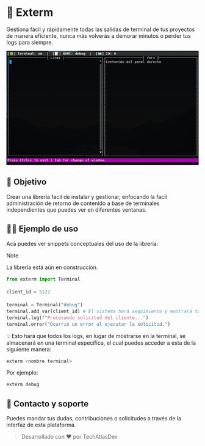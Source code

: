 # 📙 Exterm

Gestiona fácil y rápidamente todas las salidas de terminal de tus proyectos de manera eficiente, nunca más volverás a demorar minutos o perder tus logs para siempre.

<img src="demo.png" alt="Imagen de demostración del proyecto">

## 🎯 Objetivo

Crear una librería facil de instalar y gestionar, enfocando la facil administración de retorno de contenido a base de terminales independientes que puedes ver en diferentes ventanas.

## 👨‍💻 Ejemplo de uso

Acá puedes ver snippets conceptuales del uso de la librería:

> [!NOTE]  
> La librería está aún en construcción.

```python
from exterm import Terminal

client_id = 5122

terminal = Terminal("debug")
terminal.add_var(client_id) # El sistema hará seguimiento y mostrará todo acerca de la variable de manera intuitiva.
terminal.log(f"Procesando solicitud del cliente...")
terminal.error("Ocurrió un error al ejecutar la solicitud.")
```

💡 Esto hará que todos los logs, en lugar de mostrarse en la terminal, se almacenará en una terminal específica, el cual puedes acceder a esta de la siguiente manera:

```bash
exterm <nombre terminal>
```

Por ejemplo:

```bash
exterm debug
```

## 📧 Contacto y soporte

Puedes mandar tus dudas, contribuciones o solicitudes a través de la interfaz de esta plataforma.

> Desarrollado con ❤️ por TechAtlasDev